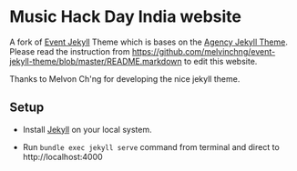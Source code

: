 # Music Hack Day India website

A fork of [Event Jekyll](https://github.com/melvinchng/event-jekyll-theme) Theme which is bases on the [Agency Jekyll Theme](https://github.com/y7kim/agency-jekyll-theme). Please read the instruction from https://github.com/melvinchng/event-jekyll-theme/blob/master/README.markdown to edit this website.

Thanks to Melvon Ch'ng for developing the nice jekyll theme.

## Setup

- Install [Jekyll](https://jekyllrb.com/docs/installation/) on your local system.

- Run `bundle exec jekyll serve` command from terminal and direct to http://localhost:4000

